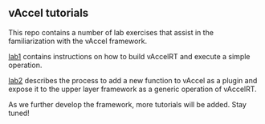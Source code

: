 ## vAccel tutorials

This repo contains a number of lab exercises that assist in the familiarization
with the vAccel framework.

[lab1](https://github.com/nubificus/vaccel-tutorials/tree/main/lab1) contains
instructions on how to build vAccelRT and execute a simple operation.

[lab2](https://github.com/nubificus/vaccel-tutorials/tree/main/lab2) describes
the process to add a new function to vAccel as a plugin and expose it to the
upper layer framework as a generic operation of vAccelRT.

As we further develop the framework, more tutorials will be added. Stay tuned!
